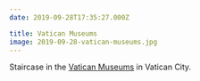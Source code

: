 ```yaml
---
date: 2019-09-28T17:35:27.000Z

title: Vatican Museums
image: 2019-09-28-vatican-museums.jpg
---
```


Staircase in the [Vatican Museums](https://en.wikipedia.org/wiki/Vatican_Museums) in Vatican City.
